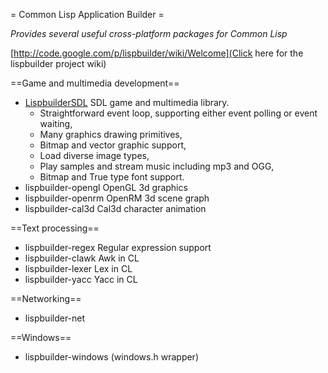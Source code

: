 = Common Lisp Application Builder =

*Provides several useful cross-platform packages for Common Lisp*

[http://code.google.com/p/lispbuilder/wiki/Welcome](Click here for the lispbuilder project wiki)

==Game and multimedia development==

  * [LispbuilderSDL](lispbuilder-sdl) SDL game and multimedia library.
      * Straightforward event loop, supporting either event polling or event waiting,
      * Many graphics drawing primitives,
      * Bitmap and vector graphic support,
      * Load diverse image types,
      * Play samples and stream music including mp3 and OGG,
      * Bitmap and True type font support.
  * lispbuilder-opengl OpenGL 3d graphics
  * lispbuilder-openrm OpenRM 3d scene graph
  * lispbuilder-cal3d Cal3d character animation

==Text processing==

  * lispbuilder-regex Regular expression support
  * lispbuilder-clawk Awk in CL
  * lispbuilder-lexer Lex in CL
  * lispbuilder-yacc Yacc in CL

==Networking==

  * lispbuilder-net

==Windows==

  * lispbuilder-windows (windows.h wrapper)
